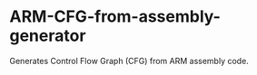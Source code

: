 ARM-CFG-from-assembly-generator
===============================

Generates Control Flow Graph (CFG) from ARM assembly code.
